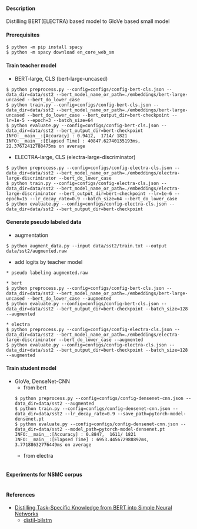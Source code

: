 #### Description

Distilling BERT(ELECTRA) based model to GloVe based small model

#### Prerequisites
```
$ python -m pip install spacy
$ python -m spacy download en_core_web_sm
```

#### Train teacher model

- BERT-large, CLS (bert-large-uncased)
```
$ python preprocess.py --config=configs/config-bert-cls.json --data_dir=data/sst2 --bert_model_name_or_path=./embeddings/bert-large-uncased --bert_do_lower_case
$ python train.py --config=configs/config-bert-cls.json --data_dir=data/sst2 --bert_model_name_or_path=./embeddings/bert-large-uncased --bert_do_lower_case --bert_output_dir=bert-checkpoint --lr=1e-5 --epoch=3 --batch_size=64
$ python evaluate.py --config=configs/config-bert-cls.json --data_dir=data/sst2 --bert_output_dir=bert-checkpoint
INFO:__main__:[Accuracy] : 0.9412,  1714/ 1821
INFO:__main__:[Elapsed Time] : 40847.62740135193ms, 22.37672412788475ms on average
```

- ELECTRA-large, CLS (electra-large-discriminator)
```
$ python preprocess.py --config=configs/config-electra-cls.json --data_dir=data/sst2 --bert_model_name_or_path=./embeddings/electra-large-discriminator --bert_do_lower_case
$ python train.py --config=configs/config-electra-cls.json --data_dir=data/sst2 --bert_model_name_or_path=./embeddings/electra-large-discriminator --bert_output_dir=bert-checkpoint --lr=1e-6 --epoch=15 --lr_decay_rate=0.9 --batch_size=64 --bert_do_lower_case
$ python evaluate.py --config=configs/config-electra-cls.json --data_dir=data/sst2 --bert_output_dir=bert-checkpoint
```

#### Generate pseudo labeled data

- augmentation
```
$ python augment_data.py --input data/sst2/train.txt --output data/sst2/augmented.raw
```

- add logits by teacher model
```
* pseudo labeling augmented.raw

* bert
$ python preprocess.py --config=configs/config-bert-cls.json --data_dir=data/sst2 --bert_model_name_or_path=./embeddings/bert-large-uncased --bert_do_lower_case --augmented
$ python evaluate.py --config=configs/config-bert-cls.json --data_dir=data/sst2 --bert_output_dir=bert-checkpoint --batch_size=128 --augmented

* electra 
$ python preprocess.py --config=configs/config-electra-cls.json --data_dir=data/sst2 --bert_model_name_or_path=./embeddings/electra-large-discriminator --bert_do_lower_case --augmented
$ python evaluate.py --config=configs/config-electra-cls.json --data_dir=data/sst2 --bert_output_dir=bert-checkpoint --batch_size=128 --augmented

```

#### Train student model

- GloVe, DenseNet-CNN
  - from bert
  ```
  $ python preprocess.py --config=configs/config-densenet-cnn.json --data_dir=data/sst2 --augmented
  $ python train.py --config=configs/config-densenet-cnn.json --data_dir=data/sst2 --lr_decay_rate=0.9 --save_path=pytorch-model-densenet.pt
  $ python evaluate.py --config=configs/config-densenet-cnn.json --data_dir=data/sst2 --model_path=pytorch-model-densenet.pt
  INFO:__main__:[Accuracy] : 0.8847,  1611/ 1821
  INFO:__main__:[Elapsed Time] : 6953.445672988892ms, 3.77188632776449ms on average
  ```
  - from electra
  ```

  ```

#### Experiments for NSMC corpus

```

```


#### References

- [Distilling Task-Specific Knowledge from BERT into Simple Neural Networks](https://arxiv.org/abs/1903.12136)
  - [distil-bilstm](https://github.com/dsindex/distil-bilstm)
